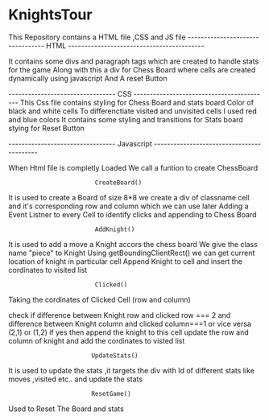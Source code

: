 # KnightsTour


This Repository contains a HTML file ,CSS and JS file
--------------------------------- HTML ------------------------------------------

It contains some divs and paragraph tags which are created to handle stats for the game
Along with this a div for Chess Board where cells are created dynamically using javascript
And A reset Button

--------------------------------- CSS ------------------------------------------
This Css file contains styling for Chess Board and stats board 
Color of black and white cells 
To differenctiate visited and unvisited cells I used red and blue colors
It contains some styling and transitions for Stats board 
stying for Reset Button

--------------------------------- Javascript ------------------------------------------

When Html file is completly Loaded We call a funtion to create ChessBoard

                            CreateBoard()
It is used to create a Board of size 8*8
we create a div of classname cell and it's corresponding row and column which we can use later 
Adding a Event Listner to every Cell to identify clicks and appending to Chess Board

                            AddKnight()
It is used to add a move a Knight accors the chess board
We give the class name "piece" to Knight 
Using getBoundingClientRect() we can get current location of knight in particular cell
Append Knight to cell and insert the cordinates to visited list

                            Clicked()
Taking the cordinates of Clicked Cell (row and column)

check if difference between Knight row and clicked row === 2 and difference between Knight column and clicked column===1 or vice versa (2,1) or (1,2) 
if yes then append the knight to this cell 
update the row and column of knight and add the cordinates to visted list

                           UpdateStats()
It is used to update the stats ,it targets the div with Id of different stats like moves ,visited etc.. and update the stats

                           ResetGame()
Used to Reset The Board and stats
